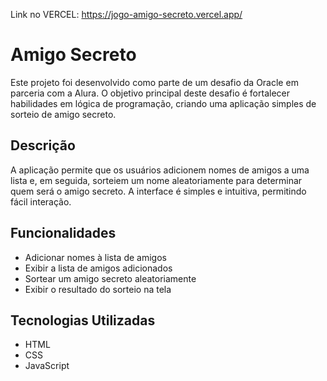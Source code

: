 Link no VERCEL: https://jogo-amigo-secreto.vercel.app/
# Amigo Secreto

Este projeto foi desenvolvido como parte de um desafio da Oracle em parceria com a Alura. O objetivo principal deste desafio é fortalecer habilidades em lógica de programação, criando uma aplicação simples de sorteio de amigo secreto.

## Descrição

A aplicação permite que os usuários adicionem nomes de amigos a uma lista e, em seguida, sorteiem um nome aleatoriamente para determinar quem será o amigo secreto. A interface é simples e intuitiva, permitindo fácil interação.

## Funcionalidades

- Adicionar nomes à lista de amigos
- Exibir a lista de amigos adicionados
- Sortear um amigo secreto aleatoriamente
- Exibir o resultado do sorteio na tela

## Tecnologias Utilizadas

- HTML
- CSS
- JavaScript


